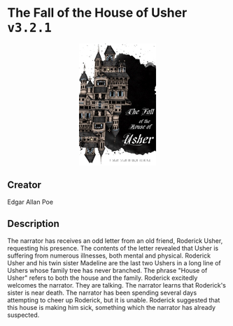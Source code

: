 
# The Fall of the House of Usher <kbd>v3.2.1</kbd>

<center>
  <img src="./cover-1024.jpg"/>
</center>

## Creator
Edgar Allan Poe

## Description
<p>The narrator has receives an odd letter from an old friend, Roderick Usher, requesting his presence. The contents of the letter revealed that Usher is suffering from numerous illnesses, both mental and physical.
Roderick Usher and his twin sister Madeline are the last two Ushers in a long line of Ushers whose family tree has never branched. The phrase "House of Usher" refers to both the house and the family. Roderick excitedly welcomes the narrator. They are talking. The narrator learns that Roderick's sister is near death. The narrator has been spending several days attempting to cheer up Roderick, but it is unable. Roderick suggested that this house is making him sick, something which the narrator has already suspected.</p>
